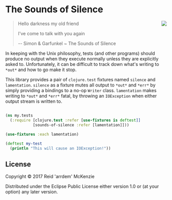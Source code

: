 # The Sounds of Silence
<img align="right" src="https://github.com/arrdem/sounds-of-silence/raw/master/etc/sounds-of-silence.jpg"/>

> Hello darkness my old friend
>
> I've come to talk with you again
>
> -- Simon & Garfunkel ~ The Sounds of Silence

In keeping with the Unix philosophy, tests (and other programs) should produce
no output when they execute normally unless they are explicitly asked to.
Unfortunately, it can be difficult to track down what's writing to `*out*` and
how to go make it stop.

This library provides a pair of `clojure.test` fixtures named `silence` and
`lamentation`. `silence` as a fixture mutes all output to `*out*` and `*err*`
by simply providing a bindings to a no-op `Writer` class. `lamentation` makes
writing to `*out*` and `*err*` fatal, by throwing an `IOException` when either
output stream is written to. 

## 

```clj
(ns my.tests
  (:require [clojure.test :refer [use-fixtures is deftest]]
            [sounds-of-silence :refer [lamentation]]))

(use-fixtures :each lamentation)

(deftest my-test
  (println "This will cause an IOException!"))
```

## License

Copyright © 2017 Reid 'arrdem' McKenzie

Distributed under the Eclipse Public License either version 1.0 or (at
your option) any later version.

